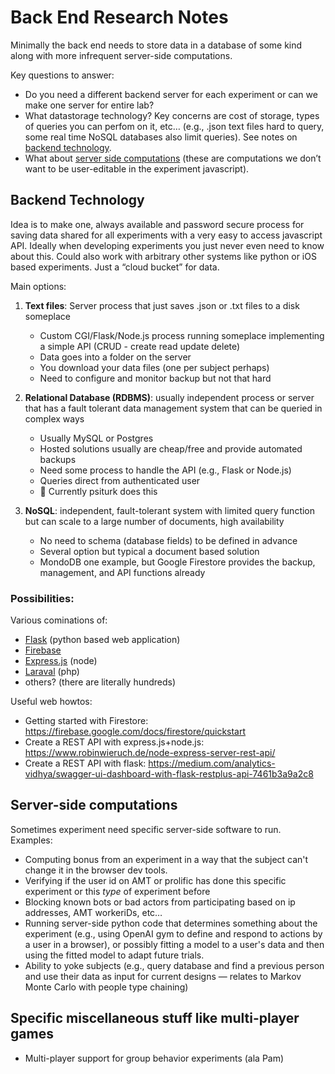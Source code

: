 # Back End Research Notes

Minimally the back end needs to store data in a database of some kind along with more infrequent server-side computations.

Key questions to answer: 

- Do you need a different backend server for each experiment or can we make one server for entire lab?
- What datastorage technology?  Key concerns are cost of storage, types of queries you can perfom on it, etc…  (e.g., .json text files hard to query, some real time NoSQL databases also limit queries).  See notes on [backend technology](#backend-technology).
- What about [server side computations](#server-side-computations) (these are computations we don’t want to be user-editable in the experiment javascript).  

## Backend Technology

Idea is to make one, always available and password secure process for saving data shared for all experiments with a very easy to access javascript API.  Ideally when developing experiments you just never even need to know about this.  Could also work with arbitrary other systems like python or iOS based experiments.  Just a “cloud bucket” for data.


Main options:

1. **Text files**: Server process that just saves .json or .txt files to a disk someplace
    - Custom CGI/Flask/Node.js process running someplace implementing a simple API (CRUD - create read update delete)
    - Data goes into a folder on the server
    - You download your data files (one per subject perhaps)
    - Need to configure and monitor backup but not that hard
1. **Relational Database (RDBMS)**: usually independent process or server that has a fault tolerant data management system that can be queried in complex ways
    - Usually MySQL or Postgres
    - Hosted solutions usually are cheap/free and provide automated backups
    - Need some process to handle the API (e.g., Flask or Node.js)
    - Queries direct from authenticated user
    - 🌟 Currently psiturk does this

1. **NoSQL**: independent, fault-tolerant system with limited query function but can scale to a large number of documents, high availability 
    - No need to schema (database fields) to be defined in advance
    - Several option but typical a document based solution
    - MondoDB one example, but Google Firestore provides the backup, management, and API functions already 


### Possibilities:
Various cominations of:
- [Flask](https://flask.palletsprojects.com/en/2.1.x/) (python based web application)
- [Firebase](https://www.googleadservices.com/pagead/aclk?sa=L&ai=DChcSEwjp3eGU4eX3AhUfwsIEHYQfCIkYABABGgJwdg&ae=2&ohost=www.google.com&cid=CAESa-D2WJIj2nkfENc79DvRv3JhOgNgTLR_M5wXx6ConwD6KQjsaOn1lvQ6BTWDlq-h48Hap7Tq46rsKVLwq81-1HgZBRdkEu-tzi4ESYEb2XHotNk7E6OFMvrWlNPdOjWOLuoPph8Umn6Ll2Dl&sig=AOD64_0y1U4kGniFArjaV7dE4szVdNp3Dg&q&adurl&ved=2ahUKEwiM2teU4eX3AhXSkGoFHVBQBeIQ0Qx6BAgDEAE&nis=2&dct=1)
- [Express.js](https://expressjs.com) (node)
- [Laraval](https://laravel.com) (php)
- others? (there are literally hundreds)

Useful web howtos:
- Getting started with Firestore: https://firebase.google.com/docs/firestore/quickstart
- Create a REST API with express.js+node.js: https://www.robinwieruch.de/node-express-server-rest-api/
- Create a REST API with flask: https://medium.com/analytics-vidhya/swagger-ui-dashboard-with-flask-restplus-api-7461b3a9a2c8

## Server-side computations

Sometimes experiment need specific server-side software to run. Examples:

- Computing bonus from an experiment in a way that the subject can't change it in the browser dev tools.
- Verifying if the user id on AMT or prolific has done this specific experiment or this _type_ of experiment before
- Blocking known bots or bad actors from participating based on ip addresses, AMT workeriDs, etc…
- Running server-side python code that determines something about the experiment (e.g., using OpenAI gym to define and respond to actions by a user in a browser), or possibly fitting a model to a user's data and then using the fitted model to adapt future trials.
- Ability to yoke subjects (e.g., query database and find a previous person and use their data as input for current designs — relates to Markov Monte Carlo with people type chaining)

## Specific miscellaneous stuff like multi-player games

- Multi-player support for group behavior experiments (ala Pam)
